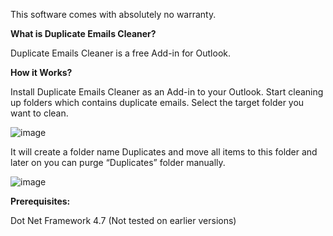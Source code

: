 This software comes with absolutely no warranty.

**What is Duplicate Emails Cleaner?**

Duplicate Emails Cleaner is a free Add-in for Outlook.

**How it Works?**

Install Duplicate Emails Cleaner as an Add-in to your Outlook. Start cleaning up folders which contains duplicate emails. Select the target folder you want to clean.

![image](https://user-images.githubusercontent.com/91064560/201829625-71722b4e-ed86-4be6-9ae8-6e06c665e395.png)

It will create a folder name Duplicates and move all items to this folder and later on you can purge “Duplicates” folder manually.

![image](https://user-images.githubusercontent.com/91064560/201829654-8969c7d8-131d-4d32-9895-8af6820d139e.png)

**Prerequisites:**

Dot Net Framework 4.7 (Not tested on earlier versions)
